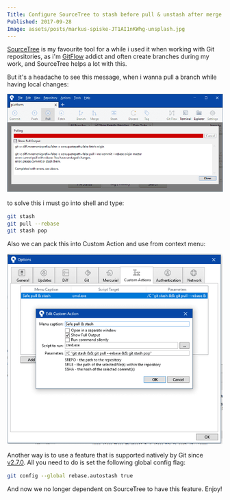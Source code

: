 ```yaml
---
Title: Configure SourceTree to stash before pull & unstash after merge
Published: 2017-09-28
Image: assets/posts/markus-spiske-JT1AI1nKWhg-unsplash.jpg
---
```


[SourceTree](https://www.sourcetreeapp.com/) is my favourite tool for a while i used it when working with Git repositories, as i'm [GitFlow](http://nvie.com/posts/a-successful-git-branching-model/) addict and often create branches during my work, and SourceTree helps a lot with this.

But it's a headache to see this message, when i wanna pull a branch while having local changes:

![](assets/posts/source-tree-dialog.png)

to solve this i must go into shell and type:

```bash
git stash
git pull --rebase
git stash pop
```

Also we can pack this into Custom Action and use from context menu:


![](assets/posts/source-tree-custom-actions.png)

Another way is to use a feature that is supported natively by Git since [v2.7.0](https://developer.atlassian.com/blog/2016/01/git-2.7-release). All you need to do is set the following global config flag:

```bash
git config --global rebase.autostash true
```

And now we no longer dependent on SourceTree to have this feature. Enjoy!